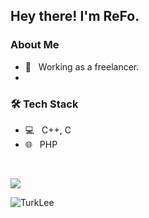 <h2> Hey there! I'm ReFo.</h2>

<h3> About Me </h3>

- 💼 &nbsp; Working as a freelancer.
- 
<h3>🛠 Tech Stack</h3>

- 💻 &nbsp; C++, C
- 🌐 &nbsp; PHP

<br/>

<a href=""> <img align="center" src="https://github-readme-stats-sigma-five.vercel.app/api/top-langs/?username=TurkLee&theme=react&line_height=40&hide=css"/> </a>

<img src="https://komarev.com/ghpvc/?username=TurkLee&label=Visitors&color=351c75" alt="TurkLee" />
